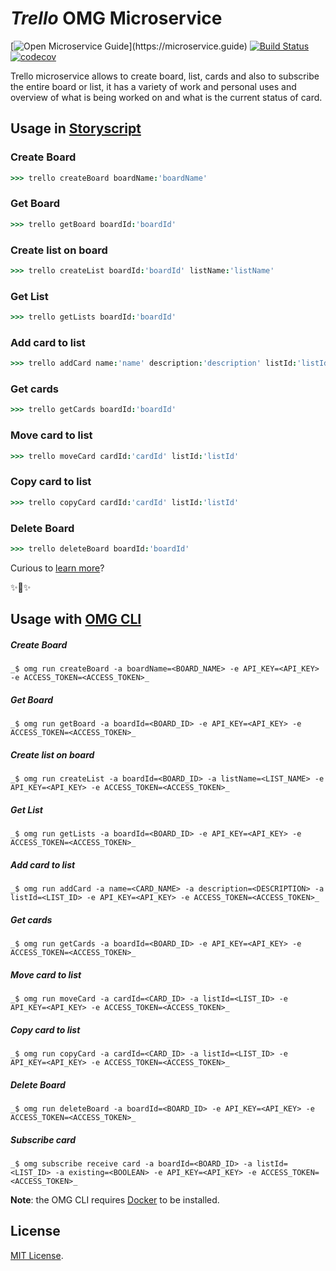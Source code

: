 # _Trello_ OMG Microservice

[![Open Microservice Guide](https://img.shields.io/badge/OMG-enabled-brightgreen.svg?)](https://microservice.guide)
[![Build Status](https://travis-ci.com/heaptracetechnology/microservice-trello.svg?branch=master)](https://travis-ci.com/heaptracetechnology/microservice-trello)
[![codecov](https://codecov.io/gh/heaptracetechnology/microservice-trello/branch/master/graph/badge.svg)](https://codecov.io/gh/heaptracetechnology/microservice-trello)

Trello microservice allows to create board, list, cards and also to subscribe the entire board or list, it has a variety of work and personal uses and overview of what is being worked on and what is the current status of card.

## Usage in [Storyscript](https://storyscript.io/)

### Create Board
```coffee
>>> trello createBoard boardName:'boardName'

```
### Get Board
```coffee
>>> trello getBoard boardId:'boardId'

```
### Create list on board
```coffee
>>> trello createList boardId:'boardId' listName:'listName'

```
### Get List
```coffee
>>> trello getLists boardId:'boardId'

```
### Add card to list
```coffee
>>> trello addCard name:'name' description:'description' listId:'listId'

```
### Get cards
```coffee
>>> trello getCards boardId:'boardId'

```
### Move card to list
```coffee
>>> trello moveCard cardId:'cardId' listId:'listId'

```
### Copy card to list
```coffee
>>> trello copyCard cardId:'cardId' listId:'listId'

```
### Delete Board
```coffee
>>> trello deleteBoard boardId:'boardId'

```

Curious to [learn more](https://docs.storyscript.io/)?

✨🍰✨

## Usage with [OMG CLI](https://www.npmjs.com/package/omg)
##### Create Board
```shell
_$ omg run createBoard -a boardName=<BOARD_NAME> -e API_KEY=<API_KEY> -e ACCESS_TOKEN=<ACCESS_TOKEN>_
```
##### Get Board
```shell
_$ omg run getBoard -a boardId=<BOARD_ID> -e API_KEY=<API_KEY> -e ACCESS_TOKEN=<ACCESS_TOKEN>_
```
##### Create list on board
```shell
_$ omg run createList -a boardId=<BOARD_ID> -a listName=<LIST_NAME> -e API_KEY=<API_KEY> -e ACCESS_TOKEN=<ACCESS_TOKEN>_
```
##### Get List
```shell
_$ omg run getLists -a boardId=<BOARD_ID> -e API_KEY=<API_KEY> -e ACCESS_TOKEN=<ACCESS_TOKEN>_
```
##### Add card to list
```shell
_$ omg run addCard -a name=<CARD_NAME> -a description=<DESCRIPTION> -a listId=<LIST_ID> -e API_KEY=<API_KEY> -e ACCESS_TOKEN=<ACCESS_TOKEN>_
```
##### Get cards
```shell
_$ omg run getCards -a boardId=<BOARD_ID> -e API_KEY=<API_KEY> -e ACCESS_TOKEN=<ACCESS_TOKEN>_
```
##### Move card to list
```shell
_$ omg run moveCard -a cardId=<CARD_ID> -a listId=<LIST_ID> -e API_KEY=<API_KEY> -e ACCESS_TOKEN=<ACCESS_TOKEN>_
```
##### Copy card to list
```shell
_$ omg run copyCard -a cardId=<CARD_ID> -a listId=<LIST_ID> -e API_KEY=<API_KEY> -e ACCESS_TOKEN=<ACCESS_TOKEN>_
```
##### Delete Board
```shell
_$ omg run deleteBoard -a boardId=<BOARD_ID> -e API_KEY=<API_KEY> -e ACCESS_TOKEN=<ACCESS_TOKEN>_
```
##### Subscribe card
```shell
_$ omg subscribe receive card -a boardId=<BOARD_ID> -a listId=<LIST_ID> -a existing=<BOOLEAN> -e API_KEY=<API_KEY> -e ACCESS_TOKEN=<ACCESS_TOKEN>_
```

**Note**: the OMG CLI requires [Docker](https://docs.docker.com/install/) to be installed.

## License
[MIT License](https://choosealicense.com/licenses/mit/).

